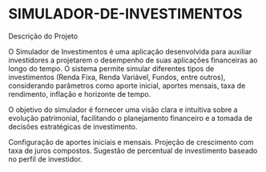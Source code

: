 # SIMULADOR-DE-INVESTIMENTOS
Descrição do Projeto

O Simulador de Investimentos é uma aplicação desenvolvida para auxiliar investidores a projetarem o desempenho de suas aplicações financeiras ao longo do tempo. O sistema permite simular diferentes tipos de investimentos (Renda Fixa, Renda Variável, Fundos, entre outros), considerando parâmetros como aporte inicial, aportes mensais, taxa de rendimento, inflação e horizonte de tempo.

O objetivo do simulador é fornecer uma visão clara e intuitiva sobre a evolução patrimonial, facilitando o planejamento financeiro e a tomada de decisões estratégicas de investimento.

Configuração de aportes iniciais e mensais.
Projeção de crescimento com taxa de juros compostos.
Sugestão de percentual de investimento baseado no perfil de investidor.
